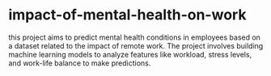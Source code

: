 # impact-of-mental-health-on-work
this project aims to predict mental health conditions in employees based on a dataset related to the impact of remote work. The project involves building machine learning models to analyze features like workload, stress levels, and work-life balance to make predictions.
